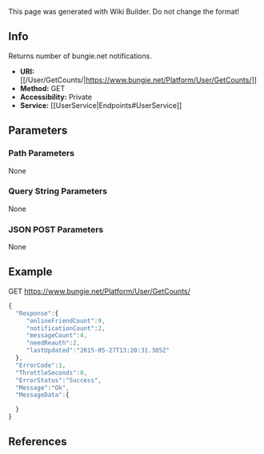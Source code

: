 <span class="wiki-builder">This page was generated with Wiki Builder. Do not change the format!</span>

## Info
Returns number of bungie.net notifications.
* **URI:** [[/User/GetCounts/|https://www.bungie.net/Platform/User/GetCounts/]]
* **Method:** GET
* **Accessibility:** Private
* **Service:** [[UserService|Endpoints#UserService]]

## Parameters
### Path Parameters
None

### Query String Parameters
None

### JSON POST Parameters
None

## Example
GET https://www.bungie.net/Platform/User/GetCounts/
 ```javascript
{
   "Response":{
      "onlineFriendCount":9,
      "notificationCount":2,
      "messageCount":4,
      "needReauth":2,
      "lastUpdated":"2015-05-27T13:20:31.385Z"
   },
   "ErrorCode":1,
   "ThrottleSeconds":0,
   "ErrorStatus":"Success",
   "Message":"Ok",
   "MessageData":{

   }
}
```

## References

